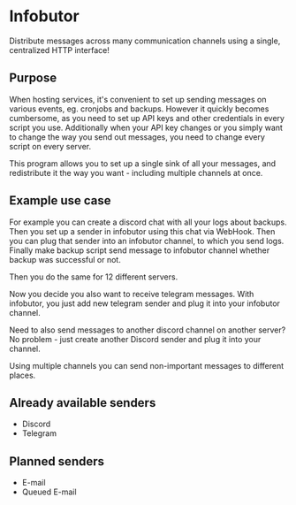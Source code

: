 # Infobutor
Distribute messages across many communication channels using a single, centralized HTTP interface!

## Purpose
When hosting services, it's convenient to set up sending messages on various events, eg. cronjobs and backups. However it quickly becomes cumbersome, as you need to set up API keys and other credentials in every script you use. Additionally when your API key changes or you simply want to change the way you send out messages, you need to change every script on every server.

This program allows you to set up a single sink of all your messages, and redistribute it the way you want - including multiple channels at once.

## Example use case

For example you can create a discord chat with all your logs about backups. Then you set up a sender in infobutor using this chat via WebHook. Then you can plug that sender into an infobutor channel, to which you send logs. Finally make backup script send message to infobutor channel whether backup was successful or not.

Then you do the same for 12 different servers.

Now you decide you also want to receive telegram messages. With infobutor, you just add new telegram sender and plug it into your infobutor channel.

Need to also send messages to another discord channel on another server? No problem - just create another Discord sender and plug it into your channel.

Using multiple channels you can send non-important messages to different places.

## Already available senders
- Discord
- Telegram

## Planned senders
- E-mail
- Queued E-mail
